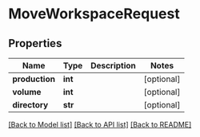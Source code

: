 # MoveWorkspaceRequest


## Properties

Name | Type | Description | Notes
------------ | ------------- | ------------- | -------------
**production** | **int** |  | [optional] 
**volume** | **int** |  | [optional] 
**directory** | **str** |  | [optional] 

[[Back to Model list]](../#documentation-for-models) [[Back to API list]](../#documentation-for-api-endpoints) [[Back to README]](../)


